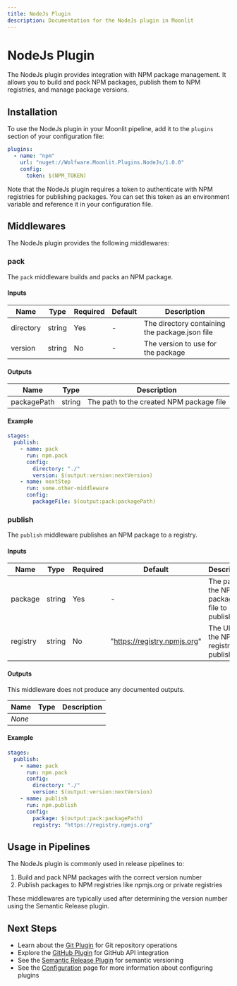 ```yaml
---
title: NodeJs Plugin
description: Documentation for the NodeJs plugin in Moonlit
---
```


# NodeJs Plugin

The NodeJs plugin provides integration with NPM package management. It allows you to build and pack NPM packages, publish them to NPM registries, and manage package versions.

## Installation

To use the NodeJs plugin in your Moonlit pipeline, add it to the `plugins` section of your configuration file:

```yaml
plugins:
  - name: "npm"
    url: "nuget://Wolfware.Moonlit.Plugins.NodeJs/1.0.0"
    config:
      token: $(NPM_TOKEN)
```

Note that the NodeJs plugin requires a token to authenticate with NPM registries for publishing packages. You can set this token as an environment variable and reference it in your configuration file.

## Middlewares

The NodeJs plugin provides the following middlewares:

### pack

The `pack` middleware builds and packs an NPM package.

#### Inputs

| Name | Type | Required | Default | Description |
|------|------|----------|---------|-------------|
| directory | string | Yes | - | The directory containing the package.json file |
| version | string | No | - | The version to use for the package |

#### Outputs

| Name | Type | Description |
|------|------|-------------|
| packagePath | string | The path to the created NPM package file |

#### Example

```yaml
stages:
  publish:
    - name: pack
      run: npm.pack
      config:
        directory: "./"
        version: $(output:version:nextVersion)
    - name: nextStep
      run: some.other-middleware
      config:
        packageFile: $(output:pack:packagePath)
```

### publish

The `publish` middleware publishes an NPM package to a registry.

#### Inputs

| Name | Type | Required | Default | Description |
|------|------|----------|---------|-------------|
| package | string | Yes | - | The path to the NPM package file to publish |
| registry | string | No | "https://registry.npmjs.org" | The URL of the NPM registry to publish to |

#### Outputs

This middleware does not produce any documented outputs.

| Name | Type | Description |
|------|------|-------------|
| *None* | | |

#### Example

```yaml
stages:
  publish:
    - name: pack
      run: npm.pack
      config:
        directory: "./"
        version: $(output:version:nextVersion)
    - name: publish
      run: npm.publish
      config:
        package: $(output:pack:packagePath)
        registry: "https://registry.npmjs.org"
```

## Usage in Pipelines

The NodeJs plugin is commonly used in release pipelines to:

1. Build and pack NPM packages with the correct version number
2. Publish packages to NPM registries like npmjs.org or private registries

These middlewares are typically used after determining the version number using the Semantic Release plugin.

## Next Steps

- Learn about the [Git Plugin](./git.md) for Git repository operations
- Explore the [GitHub Plugin](./github.md) for GitHub API integration
- See the [Semantic Release Plugin](./semantic-release.md) for semantic versioning
- See the [Configuration](../guide/concepts/configuration.md) page for more information about configuring plugins